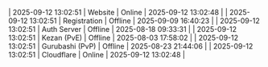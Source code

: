| 2025-09-12 13:02:51 | Website | Online | 2025-09-12 13:02:48 |
| 2025-09-12 13:02:51 | Registration | Offline | 2025-09-09 16:40:23 |
| 2025-09-12 13:02:51 | Auth Server | Offline | 2025-08-18 09:33:31 |
| 2025-09-12 13:02:51 | Kezan (PvE) | Offline | 2025-08-03 17:58:02 |
| 2025-09-12 13:02:51 | Gurubashi (PvP) | Offline | 2025-08-23 21:44:06 |
| 2025-09-12 13:02:51 | Cloudflare | Online | 2025-09-12 13:02:48 |
